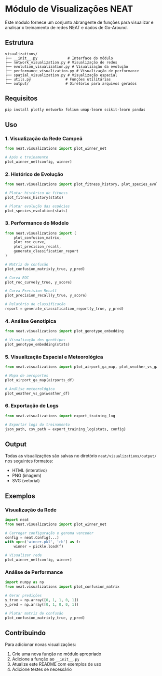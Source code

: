 # Módulo de Visualizações NEAT

Este módulo fornece um conjunto abrangente de funções para visualizar e analisar o treinamento de redes NEAT e dados de Go-Around.

## Estrutura

```
visualizations/
├── __init__.py              # Interface do módulo
├── network_visualization.py # Visualização de redes
├── evolution_visualization.py # Visualização da evolução
├── performance_visualization.py # Visualização de performance
├── spatial_visualization.py # Visualização espacial
├── utils.py                # Funções utilitárias
└── output/                 # Diretório para arquivos gerados
```

## Requisitos

```bash
pip install plotly networkx folium umap-learn scikit-learn pandas
```

## Uso

### 1. Visualização da Rede Campeã

```python
from neat.visualizations import plot_winner_net

# Após o treinamento
plot_winner_net(config, winner)
```

### 2. Histórico de Evolução

```python
from neat.visualizations import plot_fitness_history, plot_species_evolution

# Plotar histórico de fitness
plot_fitness_history(stats)

# Plotar evolução das espécies
plot_species_evolution(stats)
```

### 3. Performance do Modelo

```python
from neat.visualizations import (
    plot_confusion_matrix,
    plot_roc_curve,
    plot_precision_recall,
    generate_classification_report
)

# Matriz de confusão
plot_confusion_matrix(y_true, y_pred)

# Curva ROC
plot_roc_curve(y_true, y_score)

# Curva Precision-Recall
plot_precision_recall(y_true, y_score)

# Relatório de classificação
report = generate_classification_report(y_true, y_pred)
```

### 4. Análise Genotípica

```python
from neat.visualizations import plot_genotype_embedding

# Visualização dos genótipos
plot_genotype_embedding(stats)
```

### 5. Visualização Espacial e Meteorológica

```python
from neat.visualizations import plot_airport_ga_map, plot_weather_vs_ga

# Mapa de aeroportos
plot_airport_ga_map(airports_df)

# Análise meteorológica
plot_weather_vs_ga(weather_df)
```

### 6. Exportação de Logs

```python
from neat.visualizations import export_training_log

# Exportar logs do treinamento
json_path, csv_path = export_training_log(stats, config)
```

## Output

Todas as visualizações são salvas no diretório `neat/visualizations/output/` nos seguintes formatos:
- HTML (interativo)
- PNG (imagem)
- SVG (vetorial)

## Exemplos

### Visualização da Rede

```python
import neat
from neat.visualizations import plot_winner_net

# Carregar configuração e genoma vencedor
config = neat.Config(...)
with open('winner.pkl', 'rb') as f:
    winner = pickle.load(f)

# Visualizar rede
plot_winner_net(config, winner)
```

### Análise de Performance

```python
import numpy as np
from neat.visualizations import plot_confusion_matrix

# Gerar predições
y_true = np.array([0, 1, 1, 0, 1])
y_pred = np.array([0, 1, 0, 0, 1])

# Plotar matriz de confusão
plot_confusion_matrix(y_true, y_pred)
```

## Contribuindo

Para adicionar novas visualizações:

1. Crie uma nova função no módulo apropriado
2. Adicione a função ao `__init__.py`
3. Atualize este README com exemplos de uso
4. Adicione testes se necessário 